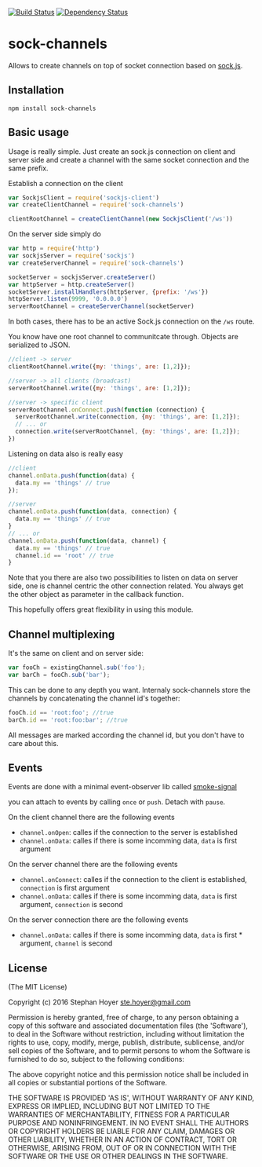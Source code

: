 [![Build Status](https://travis-ci.org/StephanHoyer/sock-channels.svg?branch=master)](https://travis-ci.org/StephanHoyer/sock-channels)
[![Dependency Status](https://david-dm.org/StephanHoyer/sock-channels.svg)](https://david-dm.org/StephanHoyer/sock-channels)

sock-channels
=============

Allows to create channels on top of socket connection based on
[sock.js](http://sockjs.org).

Installation
------------

    npm install sock-channels

Basic usage
-----------

Usage is really simple. Just create an sock.js connection on client and server
side and create a channel with the same socket connection and the same prefix.

Establish a connection on the client

```javascript
var SockjsClient = require('sockjs-client')
var createClientChannel = require('sock-channels')

clientRootChannel = createClientChannel(new SockjsClient('/ws'))
```

On the server side simply do

```javascript
var http = require('http')
var sockjsServer = require('sockjs')
var createServerChannel = require('sock-channels')

socketServer = sockjsServer.createServer()
var httpServer = http.createServer()
socketServer.installHandlers(httpServer, {prefix: '/ws'})
httpServer.listen(9999, '0.0.0.0')
serverRootChannel = createServerChannel(socketServer)
```

In both cases, there has to be an active Sock.js connection on the `/ws`
route.

You know have one root channel to communitcate through. Objects are serialized to JSON.

```javascript
//client -> server
clientRootChannel.write({my: 'things', are: [1,2]});

//server -> all clients (broadcast)
serverRootChannel.write({my: 'things', are: [1,2]});

//server -> specific client
serverRootChannel.onConnect.push(function (connection) {
  serverRootChannel.write(connection, {my: 'things', are: [1,2]});
  // ... or
  connection.write(serverRootChannel, {my: 'things', are: [1,2]});
})
```

Listening on data also is really easy

```javascript
//client
channel.onData.push(function(data) {
  data.my == 'things' // true
});

//server
channel.onData.push(function(data, connection) {
  data.my == 'things' // true
}
// ... or
channel.onData.push(function(data, channel) {
  data.my == 'things' // true
  channel.id == 'root' // true
}
```

Note that you there are also two possibilities to listen on data on server side,
one is channel centric the other connection related. You always get the other
object as parameter in the callback function.

This hopefully offers great flexibility in using this module.

Channel multiplexing
--------------------

It's the same on client and on server side:

```javascript
var fooCh = existingChannel.sub('foo');
var barCh = fooCh.sub('bar');
```

This can be done to any depth you want. Internaly sock-channels store the
channels by concatenating the channel id's together:

```javascript
fooCh.id == 'root:foo'; //true
barCh.id == 'root:foo:bar'; //true
```

All messages are marked according the channel id, but you don't have to care
about this.

Events
------

Events are done with a minimal event-observer lib called [smoke-signal](https://github.com/StephanHoyer/smoke-signal)

you can attach to events by calling `once` or `push`. Detach with `pause`.

On the client channel there are the following events

* `channel.onOpen`: calles if the connection to the server is established
* `channel.onData`: calles if there is some incomming data, `data` is first argument

On the server channel there are the following events

* `channel.onConnect`: calles if the connection to the client is established, `connection` is first argument
* `channel.onData`: calles if there is some incomming data, `data` is first argument, `connection` is second

On the server connection there are the following events
* `channel.onData`: calles if there is some incomming data, `data` is first * argument, `channel` is second

License
-------

(The MIT License)

Copyright (c) 2016 Stephan Hoyer <ste.hoyer@gmail.com>

Permission is hereby granted, free of charge, to any person obtaining a copy
of this software and associated documentation files (the 'Software'), to deal
in the Software without restriction, including without limitation the rights
to use, copy, modify, merge, publish, distribute, sublicense, and/or sell
copies of the Software, and to permit persons to whom the Software is
furnished to do so, subject to the following conditions:

The above copyright notice and this permission notice shall be included in all
copies or substantial portions of the Software.

THE SOFTWARE IS PROVIDED 'AS IS', WITHOUT WARRANTY OF ANY KIND, EXPRESS OR
IMPLIED, INCLUDING BUT NOT LIMITED TO THE WARRANTIES OF MERCHANTABILITY,
FITNESS FOR A PARTICULAR PURPOSE AND NONINFRINGEMENT. IN NO EVENT SHALL THE
AUTHORS OR COPYRIGHT HOLDERS BE LIABLE FOR ANY CLAIM, DAMAGES OR OTHER
LIABILITY, WHETHER IN AN ACTION OF CONTRACT, TORT OR OTHERWISE, ARISING FROM,
OUT OF OR IN CONNECTION WITH THE SOFTWARE OR THE USE OR OTHER DEALINGS IN THE
SOFTWARE.
